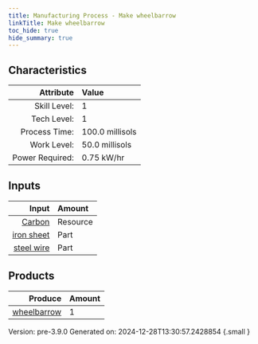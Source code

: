 ```yaml
---
title: Manufacturing Process - Make wheelbarrow
linkTitle: Make wheelbarrow
toc_hide: true
hide_summary: true
---
```



## Characteristics

| Attribute      | Value |
|--------:|:------|
|Skill Level:|1|
|Tech Level:|1|
|Process Time:|100.0 millisols|
|Work Level:|50.0 millisols|
|Power Required:|0.75 kW/hr|

## Inputs

| Input      | Amount |
|--------:|:------|
|[Carbon](/docs/definitions/resource/carbon)|Resource|0.15 kg|
|[iron sheet](/docs/definitions/part/iron-sheet)|Part|1|
|[steel wire](/docs/definitions/part/steel-wire)|Part|8|

## Products


| Produce      | Amount |
|--------:|:------|
|[wheelbarrow](/docs/definitions/null/wheelbarrow)|1|


Version: pre-3.9.0 Generated on: 2024-12-28T13:30:57.2428854
{.small }

